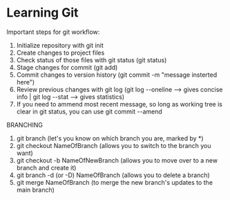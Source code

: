 # Learning Git

Important steps for git workflow:

1. Initialize repository with git init
2. Create changes to project files 
3. Check status of those files with git status (git status)
4. Stage changes for commit (git add)
5. Commit changes to version history (git commit -m "message insterted here")
6. Review previous changes with git log (git log --oneline --> gives concise info | git log --stat --> gives statistics)
7. If you need to ammend most recent message, so long as working tree is clear in git status, you can use git commit --amend 

BRANCHING 
1. git branch (let's you know on which branch you are, marked by *) 
2. git checkout NameOfBranch (allows you to switch to the branch you want) 
3. git checkout -b NameOfNewBranch (allows you to move over to a new branch and create it) 
4. git branch -d (or -D) NameOfBranch (allows you to delete a branch)
5. git merge NameOfBranch (to merge the new branch's updates to the main branch)


